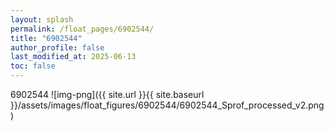 ```yaml
---
layout: splash
permalink: /float_pages/6902544/
title: "6902544"
author_profile: false
last_modified_at: 2025-06-13
toc: false
---
```

 
6902544
![img-png]({{ site.url }}{{ site.baseurl }}/assets/images/float_figures/6902544/6902544_Sprof_processed_v2.png)